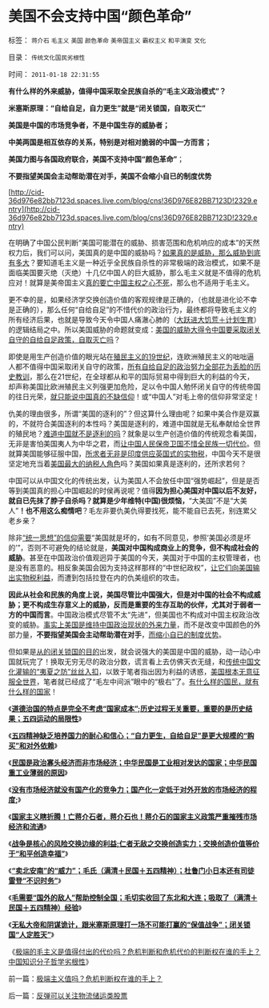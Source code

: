# 美国不会支持中国“颜色革命”

标签： `蒋介石` `毛主义` `美国` `颜色革命` `美帝国主义` `霸权主义` `和平演变` `文化` 

目录： `传统文化国民劣根性`

时间： `2011-01-18 22:31:55`

**有什么样的外来威胁，值得中国采取全民族自杀的“毛主义政治模式”？**

**米塞斯原理：“自给自足，自力更生”就是“闭关锁国，自取灭亡”**

**美国是中国的市场竞争者，不是中国生存的威胁者；**

**中美两国是相互依存的关系，特别是对相对脆弱的中国一方而言；**

**美国力图与各国政府联合，美国不支持中国“颜色革命”**；

**不要指望美国会主动帮助潜在对手，美国不会缩小自已的制度优势**

[http://cid-36d976e82bb7123d.spaces.live.com/blog/cns!36D976E82BB7123D!2329.entry](http://cid-36d976e82bb7123d.spaces.live.com/blog/cns!36D976E82BB7123D!2329.entry)

在明确了中国公民判断“美国可能潜在的威胁、损害范围和危机响应的成本”的天然权力后，我们可以问，美国真的是中国的威胁吗？[如果真的是威胁，那么威胁到底有多大](../../../2009/11/28/危机管理有成本边界，不值得“不惜一切代价避免危机”.md)？要知道毛主义是一种近乎全民族自杀性的非常极端的政治模式，如果不是面临美国要灭绝（灭绝）十几亿中国人的巨大威胁，那么毛主义就是不值得的危机应对！就算是美帝国主义[真的要亡中国主权之心不死](../../../2009/9/30/中国是一个大国！.md)，那么也不适用于毛主义。

更不幸的是，如果经济学交换创造价值的客观规律是正确的，（也就是进化论不幸是正确的），那么任何“自给自足”的不惜代价的政治行为，最终都将导致毛主义的所有经济后果，也就是导致今天令中国人痛澈心肺的（[大跃进大饥荒＋计划生育](http://hi.baidu.com/darthchn/blog/item/95314adfd09ec94694ee37e1.html)）的逻辑结局之中。所以美国威胁的命题就变成：[美国的威胁大得令中国要采取闭关自守的自给自足政策，自取灭亡吗](../../../2010/12/25/市场经济可以养活任何数量中国人.md)？

即使是用生产创造价值的眼光站在[殖民主义的19世纪](../../../2010/10/29/资本积累和资本主义互相排斥；不缺信仰的坏人.md)，连欧洲殖民主义的咄咄逼人都不值得中国采取闭关自守的政策，[所有自给自足的政治努力全部花为丢脸的历史教训](../../../2009/12/25/自力更生国防建设是小农意识历史经验.md)，那么在21世纪，在全球都从和平的国际贸易中得到巨大的利益的今天，却声称美国比欧洲殖民主义列强更加危险，足以令中国人勉怀闭关自守的传统帝国的往日光荣，[就只能说中国真的不缺信仰](../../../2010/10/13/在左右意识形态中难以自拨的进步分子.md)！或“中国人”对毛上帝的信仰非常坚定！

仇美的理由很多，所谓“美国的逐利的”？但这算什么理由呢？如果中美合作是双赢的，不就符合美国逐利的本性吗？美国是逐利的，难道中国就是无私奉献给全世界的殖民地？[难道中国就不是逐利的吗](../../../2009/9/27/无私国际主义才需要打广告做推广.md)？就象是以生产创造价值的传统观念看美国，无非是害怕美国夷人为中华之君，而[让中国人民保帝卫国不惜全民族一切代价](../../../2009/6/30/不惜一切代价牺牲全民族利益是卖国！叛国！.md)。但就算美国能够征服中国，[所求者无非是印度供应英国式的实物税](../../../2010/10/30/工业革命是通货紧缩和市场扩大而不是资本积累.md)，中国今天不是很坚定地充当着[美国最大的纳税人角色](../../../2011/1/1/中国日本是美国最大“纳税人”.md)吗？美国如果真是逐利的，还所求若何？

中国可以从中国文化的传统出发，认为美国人不会放任中国“强势崛起”，但是是否等到美国真的担心中国崛起的时侯再说呢？值得**因为担心美国对中国以后不友好，就自已先抹了脖子自杀吗？**就算是少年维特(中国)很烦恼**，**“大美国”不是“大美人”**！也不用这么痴情吧**？毛左非要仇美仇得要找死，能不能自已去死，别连累父老乡亲？

除非[“统一思想”的信仰需要](../../../2009/11/27/中国最不缺的就是信仰，所谓“统一思想”.md)“美国就是坏的，如有不同意见，参照‘美国必须是坏的’”，否则不可避免的结论就是，**美国对中国构成商业上的竞争，但不构成社会的威胁**。甚至在中国政治价值观迥异于美国的今天，美国对于中国的主权管理者，也是没有恶意的。相反象美国会因为支持这样那样的“中世纪政权”，[让它们向美国输出实物税利益](../../../2011/1/6/美国是税收最轻赤字最小的国家.md)，而遭到包括拉登在内的仇美组织的攻击。

**因此从社会和民族的角度上说，美国尽管比中国强大，但是对中国的社会不构成威胁；更不构成生存意义上的威胁，反而是重要的生存互助的伙伴，尤其对于弱者一方的中国而言**。中国政治模式尽管不太“先进”，但美国也不构成对中国主权政治改变的威胁。[事实上美国是维持中国政治现状的外来力量](../../../2011/1/5/为什么美国不愿意征服全世界？美国人的本性；.md)，而不是改变中国颜色的外部力量，**不要指望美国会主动帮助潜在对手**，[而缩小自已的制度优势](../../../2011/1/7/美国的制度优势是完全竞争.md)。

但如果是[从的闭关锁国的目的](../../../2008/11/24/中国150年来失败根本原因.md)出发，就会说强大的美国是中国的威胁，动一动心中国就玩完了！换取无穷无尽的政治分数，谎言看上去仿佛天衣无缝，和[传统中国文化灌输的“夷夏之防”丝丝入扣](../../../2010/6/2/道德史观“夷夏之防”历史民族主义流派.md)，以致于笔者指出因为利益的诱惑，[美国根本无意征服全世界](../../../2011/1/5/为什么美国不愿意征服全世界？美国人的本性；.md)，笔者就已经成了“毛左中间派”眼中的“极右”了。[有什么样的国民，就有什么样的国家](http://hi.baidu.com/darthchn/blog/item/6c2e2b59047954d39c820484.html)！

《[**道德治国的特点是完全不考虑“国家成本”;历史过程无关重要，重要的是历史结果；五四运动的局限性**](../../../2011/1/15/反思五四运动的局限性，道德治国不考虑国家成本；.md)》

《[**五四精神缺乏培养国力的耐心和信心；“自力更生，自给自足”是更大规模的“购买”和对外依赖**](../../../2011/1/15/战场优势一分钟，市场经济十年功.md)》

《[**民国是政治寡头经济而非市场经济；中华民国是工业相对发达的国家；中华民国重工业薄弱的原因**](../../../2011/1/16/民国是工业相对发达的寡头经济.md)》

《[**没有市场经济就没有国产化的竞争力；国产化一定低于对外开放的市场经济的程度;**](../../../2011/1/16/人类避免自相残杀灭绝的机理是国产化自给自足没有优势.md)》

《[**国家主义瞎折腾！亡蒋介石者，蒋介石也！蒋介石的国家主义政策严重摧残市场经济和流通**](../../../2011/1/16/亡蒋介石者，蒋介石也.md)》

《[**战争是核心的风险交换边缘的利益;仁者无敌之交换创造实力；交换创造价值等价于“和平创造幸福”**](../../../2011/1/17/仁者无敌之“交换创造实力=和平创造幸福”.md)》

《[**“卖北安南”的“威力”；毛氏（满清＋民国＋五四精神）；杜鲁门小日本还有司徒雷登“不识时务”**](../../../2011/1/17/杜鲁门小日本还有司徒雷登“不识时务”.md)》

《[**毛需要“国外的敌人”帮助控制全国；毛切实收回了东北和大连；吸取了（满清＋民国＋五四精神）经验**](../../../2011/1/17/唱戏的需要一个大花脸.md)》

《[**无私大帝和阴谋诡计，跟米塞斯原理打一场不可能打赢的“保值战争”；闭关锁国“人定胜天”**](../../../2011/1/18/欲求无私大帝，将获一代老千.md)》

《[极端的毛主义是值得付出的代价吗？危机判断和危机代价的判断权在谁的手上？中国知识分子哲学劣根性](../../../2011/1/18/极端主义值吗？危机判断权在谁的手上？.md)》



前一篇：[极端主义值吗？危机判断权在谁的手上？](../../../2011/1/18/极端主义值吗？危机判断权在谁的手上？.md)

后一篇：[反弹可以关注物流储运类股票](../../../2011/1/19/反弹可以关注物流储运类股票.md)